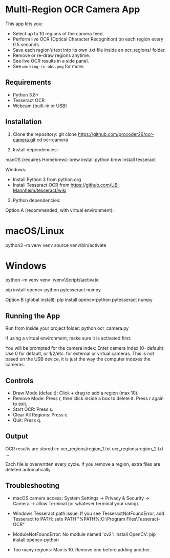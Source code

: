 Multi-Region OCR Camera App
===========================

This app lets you:
- Select up to 10 regions of the camera feed.
- Perform live OCR (Optical Character Recognition) on each region every 0.5 seconds.
- Save each region’s text into its own .txt file inside an ocr_regions/ folder.
- Remove or re-draw regions anytime.
- See live OCR results in a side panel.
- See `working-in-obs.png` for more.

Requirements
------------
- Python 3.8+
- Tesseract OCR
- Webcam (built-in or USB)

Installation
------------

1. Clone the repository:
   git clone https://github.com/procoder26/ocr-camera.git
   cd ocr-camera

2. Install dependencies:

macOS (requires Homebrew):
   brew install python
   brew install tesseract

Windows:
   - Install Python 3 from python.org
   - Install Tesseract OCR from https://github.com/UB-Mannheim/tesseract/wiki

3. Python dependencies:

Option A (recommended, with virtual environment):
   # macOS/Linux
   python3 -m venv venv
   source venv/bin/activate

   # Windows
   python -m venv venv
   .\venv\Scripts\activate

   pip install opencv-python pytesseract numpy

Option B (global install):
   pip install opencv-python pytesseract numpy

Running the App
---------------
Run from inside your project folder:
   python ocr_camera.py

If using a virtual environment, make sure it is activated first.

You will be prompted for the camera index:
   Enter camera index (0=default):
   Use 0 for default, or 1/2/etc. for external or virtual cameras.
   This is not based on the USB device, it is just the way the computer indexes the cameras.

Controls
--------
- Draw Mode (default): Click + drag to add a region (max 10).
- Remove Mode: Press r, then click inside a box to delete it. Press r again to exit.
- Start OCR: Press s.
- Clear All Regions: Press c.
- Quit: Press q.

Output
------
OCR results are stored in:
   ocr_regions/region_1.txt
   ocr_regions/region_2.txt
   ...

Each file is overwritten every cycle.
If you remove a region, extra files are deleted automatically.

Troubleshooting
---------------
- macOS camera access:
  System Settings → Privacy & Security → Camera → allow Terminal (or whatever terminal your using).

- Windows Tesseract path issue:
  If you see TesseractNotFoundError, add Tesseract to PATH:
     setx PATH "%PATH%;C:\Program Files\Tesseract-OCR"

- ModuleNotFoundError: No module named 'cv2':
  Install OpenCV:
     pip install opencv-python

- Too many regions:
  Max is 10. Remove one before adding another.
